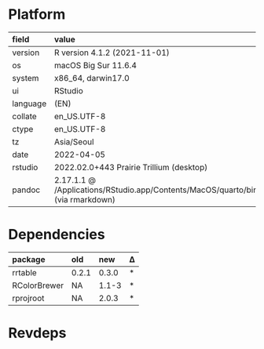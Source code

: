 # Platform

|field    |value                                                                           |
|:--------|:-------------------------------------------------------------------------------|
|version  |R version 4.1.2 (2021-11-01)                                                    |
|os       |macOS Big Sur 11.6.4                                                            |
|system   |x86_64, darwin17.0                                                              |
|ui       |RStudio                                                                         |
|language |(EN)                                                                            |
|collate  |en_US.UTF-8                                                                     |
|ctype    |en_US.UTF-8                                                                     |
|tz       |Asia/Seoul                                                                      |
|date     |2022-04-05                                                                      |
|rstudio  |2022.02.0+443 Prairie Trillium (desktop)                                        |
|pandoc   |2.17.1.1 @ /Applications/RStudio.app/Contents/MacOS/quarto/bin/ (via rmarkdown) |

# Dependencies

|package      |old   |new   |Δ  |
|:------------|:-----|:-----|:--|
|rrtable      |0.2.1 |0.3.0 |*  |
|RColorBrewer |NA    |1.1-3 |*  |
|rprojroot    |NA    |2.0.3 |*  |

# Revdeps

